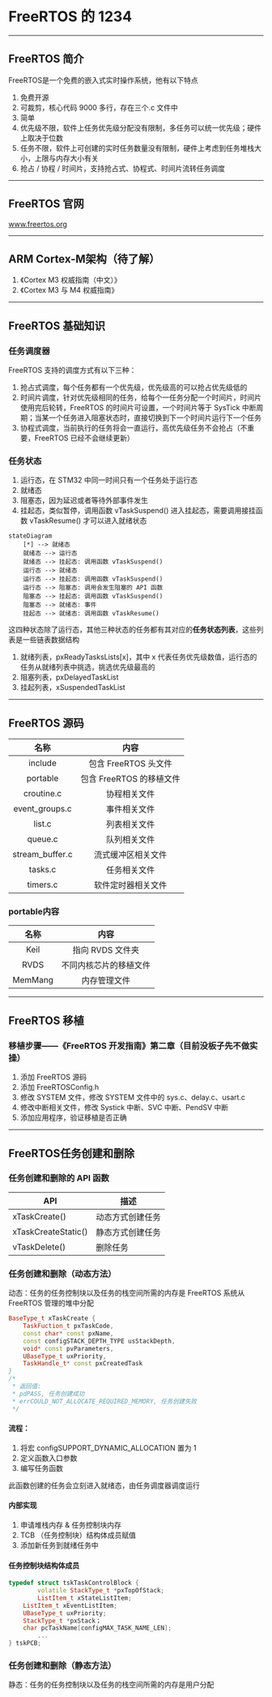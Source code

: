 # FreeRTOS 的 1234

------

## FreeRTOS 简介

FreeRTOS是一个免费的嵌入式实时操作系统，他有以下特点

1. 免费开源
2. 可裁剪，核心代码 9000 多行，存在三个.c 文件中
3. 简单
4. 优先级不限，软件上任务优先级分配没有限制，多任务可以统一优先级；硬件上取决于位数
5. 任务不限，软件上可创建的实时任务数量没有限制，硬件上考虑到任务堆栈大小，上限与内存大小有关
6. 抢占 / 协程 / 时间片，支持抢占式、协程式、时间片流转任务调度

------

## FreeRTOS 官网

www.freertos.org

------

## ARM Cortex-M架构（待了解）

1. 《Cortex M3 权威指南（中文）》
2. 《Cortex M3 与 M4 权威指南》

------

## FreeRTOS 基础知识

### 任务调度器

FreeRTOS 支持的调度方式有以下三种：

1. 抢占式调度，每个任务都有一个优先级，优先级高的可以抢占优先级低的
2. 时间片调度，针对优先级相同的任务，给每个一任务分配一个时间片，时间片使用完后轮转，FreeRTOS 的时间片可设置，一个时间片等于 SysTick 中断周期；当某一个任务进入阻塞状态时，直接切换到下一个时间片运行下一个任务
3. 协程式调度，当前执行的任务将会一直运行，高优先级任务不会抢占（不重要，FreeRTOS 已经不会继续更新）

### 任务状态

1. 运行态，在 STM32 中同一时间只有一个任务处于运行态
2. 就绪态
3. 阻塞态，因为延迟或者等待外部事件发生
4. 挂起态，类似暂停，调用函数 vTaskSuspend() 进入挂起态，需要调用接挂函数 vTaskResume() 才可以进入就绪状态

```mermaid
stateDiagram
	[*] --> 就绪态
	就绪态 --> 运行态
	就绪态 --> 挂起态: 调用函数 vTaskSuspend()
	运行态 --> 就绪态
	运行态 --> 挂起态: 调用函数 vTaskSuspend()
	运行态 --> 阻塞态: 调用会发生阻塞的 API 函数
	阻塞态 --> 挂起态: 调用函数 vTaskSuspend()
	阻塞态 --> 就绪态: 事件
	挂起态 --> 就绪态: 调用函数 vTaskResume()
```

这四种状态除了运行态，其他三种状态的任务都有其对应的**任务状态列表**，这些列表是一些链表数据结构

1. 就绪列表，pxReadyTasksLists[x]，其中 x 代表任务优先级数值，运行态的任务从就绪列表中挑选，挑选优先级最高的
2. 阻塞列表，pxDelayedTaskList
3. 挂起列表，xSuspendedTaskList

------

## FreeRTOS 源码

|      名称       |           内容           |
| :-------------: | :----------------------: |
|     include     |   包含 FreeRTOS 头文件   |
|    portable     | 包含 FreeRTOS 的移植文件 |
|   croutine.c    |       协程相关文件       |
| event_groups.c  |       事件相关文件       |
|     list.c      |       列表相关文件       |
|     queue.c     |       队列相关文件       |
| stream_buffer.c |    流式缓冲区相关文件    |
|     tasks.c     |       任务相关文件       |
|    timers.c     |    软件定时器相关文件    |

### portable内容

|  名称   |          内容          |
| :-----: | :--------------------: |
|  Keil   |    指向 RVDS 文件夹    |
|  RVDS   | 不同内核芯片的移植文件 |
| MemMang |      内存管理文件      |

------

## FreeRTOS 移植

### 移植步骤——《FreeRTOS 开发指南》第二章（目前没板子先不做实操）

1. 添加 FreeRTOS 源码
2. 添加 FreeRTOSConfig.h
3. 修改 SYSTEM 文件，修改 SYSTEM 文件中的 sys.c、delay.c、usart.c
4. 修改中断相关文件，修改 Systick 中断、SVC 中断、PendSV 中断
5. 添加应用程序，验证移植是否正确

------

## FreeRTOS任务创建和删除

### 任务创建和删除的 API 函数

| API                 | 描述             |
| ------------------- | ---------------- |
| xTaskCreate()       | 动态方式创建任务 |
| xTaskCreateStatic() | 静态方式创建任务 |
| vTaskDelete()       | 删除任务         |

### 任务创建和删除（动态方法）

动态：任务的任务控制块以及任务的栈空间所需的内存是 FreeRTOS 系统从 FreeRTOS 管理的堆中分配

```c++
BaseType_t xTaskCreate {
  	TaskFuction_t pxTaskCode,																	/* 指向任务函数的指针 */
    const char* const pxName,																	/* 任务名字，最大长度 configMAX_TASK_NAME_LEN */
    const configSTACK_DEPTH_TYPE usStackDepth,								/* 任务堆栈大小，以字为单位，1 字 = 4 字节 */
    void* const pvParameters,																	/* 传递给任务函数的参数，一般为空 NULL */
    UBaseType_t uxPriority,																		/* 任务优先级 */
    TaskHandle_t* const pxCreatedTask													/* 任务句柄，就是任务的任务控制块
}
/*
 * 返回值:
 * pdPASS, 任务创建成功
 * errCOULD_NOT_ALLOCATE_REQUIRED_MEMORY, 任务创建失败
 */
```

#### 流程：

1. 将宏 configSUPPORT_DYNAMIC_ALLOCATION 置为 1
2. 定义函数入口参数
3. 编写任务函数

此函数创建的任务会立刻进入就绪态，由任务调度器调度运行

#### 内部实现

1. 申请堆栈内存 & 任务控制块内存
2. TCB （任务控制块）结构体成员赋值
3. 添加新任务到就绪任务中

#### 任务控制块结构体成员

```C++
typedef struct tskTaskControlBlock {
		volatile StackType_t *pxTopOfStack;													 /* 任务栈栈顶，必须为 TCB 的第一个成员 */
		ListItem_t xStateListItem;																	 /* 任务状态列表 */
  	ListItem_t xEventListItem;																	 /* 任务事件列表项 */
  	UBaseType_t uxPriority;																			 /* 任务优先级 */
  	StackType_t *pxStack；																				/* 任务栈起始地址 */
    char pcTaskName[configMAX_TASK_NAME_LEN];										 /* 任务名字 */
		...
} tskPCB;
```

### 任务创建和删除（静态方法）

静态：任务的任务控制块以及任务的栈空间所需的内存是用户分配
